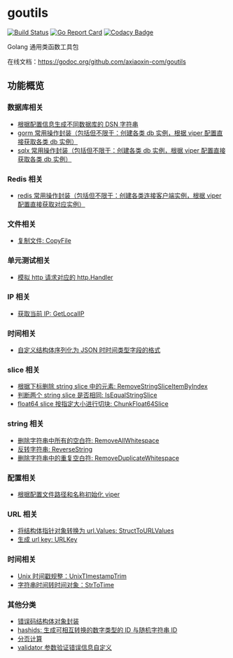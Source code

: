 # goutils

[![Build Status](https://travis-ci.org/axiaoxin-com/goutils.svg?branch=master)](https://travis-ci.org/axiaoxin-com/goutils)
[![Go Report Card](https://goreportcard.com/badge/github.com/axiaoxin-com/goutils)](https://goreportcard.com/report/github.com/axiaoxin-com/goutils)
[![Codacy Badge](https://app.codacy.com/project/badge/Grade/927424c522de4548afa6b53cffd2e154)](https://www.codacy.com/gh/axiaoxin-com/goutils?utm_source=github.com&utm_medium=referral&utm_content=axiaoxin-com/goutils&utm_campaign=Badge_Grade)

Golang 通用类函数工具包

在线文档：<https://godoc.org/github.com/axiaoxin-com/goutils>

## 功能概览

### 数据库相关

- [根据配置信息生成不同数据库的 DSN 字符串](./dbconfig.go)
- [gorm 常用操作封装（包括但不限于：创建各类 db 实例，根据 viper 配置直接获取各类 db 实例）](./gormdb.go)
- [sqlx 常用操作封装（包括但不限于：创建各类 db 实例，根据 viper 配置直接获取各类 db 实例）](./sqlxdb.go)

### Redis 相关

- [redis 常用操作封装（包括但不限于：创建各类连接客户端实例，根据 viper 配置直接获取对应实例）](./redis.go)

### 文件相关

- [复制文件: CopyFile](./file.go)

### 单元测试相关

- [模拟 http 请求对应的 http.Handler](./httptest.go)

### IP 相关

- [获取当前 IP: GetLocalIP](./ip.go)

### 时间相关

- [自定义结构体序列化为 JSON 时时间类型字段的格式](./jsontime.go)

### slice 相关

- [根据下标删除 string slice 中的元素: RemoveStringSliceItemByIndex](./slice.go)
- [判断两个 string slice 是否相同: IsEqualStringSlice](./slice.go)
- [float64 slice 按指定大小进行切块: ChunkFloat64Slice](./slice.go)

### string 相关

- [删除字符串中所有的空白符: RemoveAllWhitespace](./string.go)
- [反转字符串: ReverseString](./string.go)
- [删除字符串中的重复空白符: RemoveDuplicateWhitespace](./string.go)

### 配置相关

- [根据配置文件路径和名称初始化 viper](./viper.go)

### URL 相关

- [将结构体指针对象转换为 url.Values: StructToURLValues](./struct.go)
- [生成 url key: URLKey](./url.go)

### 时间相关

- [Unix 时间戳规整：UnixTImestampTrim](./time.go)
- [字符串时间转时间对象：StrToTime](./time.go)

### 其他分类

- [错误码结构体对象封装](./errcode.go)
- [hashids: 生成可相互转换的数字类型的 ID 与随机字符串 ID](./hashids.go)
- [分页计算](./pagination.go)
- [validator 参数验证错误信息自定义](./validator.go)
